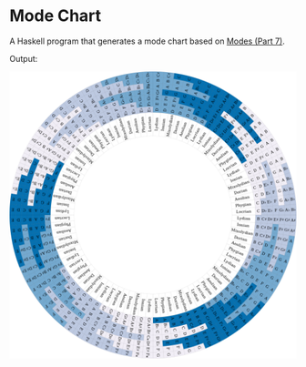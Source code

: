 # Mode Chart

A Haskell program that generates a mode chart based on [Modes (Part 7)](https://johncarlosbaez.wordpress.com/2023/08/11/modes-part-7/).

Output:

![](./mode-chart.png)
